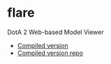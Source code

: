 # flare
DotA 2 Web-based Model Viewer

* [Compiled version](http://flare.yearbeast.com/)
* [Compiled version repo](https://github.com/bongikairu/flare-static)
